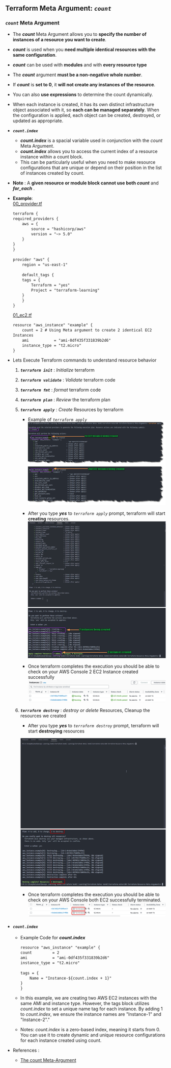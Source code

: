 
## Terraform Meta Argument: *`count`*

### ***`count`*** Meta Argument

- The ***count*** Meta Argument allows you to **specify the number of instances of a resource you want to create**. 
- ***count*** is used when you **need multiple identical resources with the same configuration**.
- ***count*** can be used with **modules** and with **every resource type**
- The ***count*** argument **must be a non-negative whole number**. 
- If ***count*** is **set to 0**, it **will not create any instances of the resource**. 
- You can also **use expressions** to determine the count dynamically.
- When each instance is created, it has its own distinct infrastructure object associated with it, so **each can be managed separately**. When the configuration is applied, each object can be created, destroyed, or updated as appropriate.

- ***`count.index`***
    - ***count.index*** is a spacial variable used in conjunction with the *count* Meta Argument.
    - ***count.index*** allows you to access the current index of a resource instance within a count block. 
    - This can be particularly useful when you need to make resource configurations that are unique or depend on their position in the list of instances created by count.

- **Note** : A **given resource or module block cannot use both ***count***** and ***for_each*** .

- **Example**:  
    [00_provider.tf](./00_provider.tf)
    ```hcl
    terraform {
    required_providers {
        aws = {
            source = "hashicorp/aws"
            version = "~> 5.0" 
        }
    }
    }

    provider "aws" {
        region = "us-east-1"

        default_tags {
        tags = {
            Terraform = "yes"
            Project = "terraform-learning"
        }
        }
    }
    ```

    [01_ec2.tf](./01_ec2.tf)
    ```hcl
    resource "aws_instance" "example" {
        count = 2 # Using Meta argument to create 2 identical EC2 Instances
        ami           = "ami-0df435f331839b2d6"
        instance_type = "t2.micro"
    }
    ```

- Lets Execute Terraform commands to understand resource behavior

    1. ***`terraform init`*** : *Initialize* terraform
    2. ***`terraform validate`*** : *Validate* terraform code
    3. ***`terraform fmt`*** : *format* terraform code
    4. ***`terraform plan`*** : *Review* the terraform plan
    5. ***`terraform apply`*** : *Create* Resources by terraform
        - Example of *`terraform apply`*
            ![terraform apply](./imgs/01-tf-apply-01.png)
            ![terraform apply](./imgs/01-tf-apply-02.png)

        - After you type ***yes*** to *`terraform apply`* prompt, terraform will start **creating** resources.
            ![terraform apply](./imgs/03-tf-apply-gif.gif)
            ![terraform apply](./imgs/03-tf-apply-img.png)

        - Once terraform completes the execution you should be able to check on your AWS Console 2 EC2 Instance created successfully
            ![terraform apply](./imgs/04-tf-aws-ec2.png)
 
    6. ***`terraform destroy`*** : *destroy or delete* Resources, Cleanup the resources we created
        - After you type ***yes*** to *`terraform destroy`* prompt, terraform will start **destroying** resources

        ![terraform destroy](./imgs/05-tf-destroy-gif.gif)
        ![terraform destroy](./imgs/05-tf-destroy-img.png)


        - Once terraform completes the execution you should be able to check on your AWS Console both EC2 successfully terminated.
        ![terraform destroy](./imgs/05-tf-destroy-aws.png)

-  #### ***`count.index`*** 
    - Example Code for  ***count.index*** 
        ```hcl
        resource "aws_instance" "example" {
        count         = 2
        ami           = "ami-0df435f331839b2d6"
        instance_type = "t2.micro"

        tags = {
            Name = "Instance-${count.index + 1}"
        }
        }    
        ```
    - In this example, we are creating two AWS EC2 instances with the same AMI and instance type. However, the tags block utilizes *count.index* to set a unique name tag for each instance. By adding 1 to *count.index*, we ensure the instance names are "Instance-1" and "Instance-2"."

    - Notes: *count.index* is a zero-based index, meaning it starts from 0. You can use it to create dynamic and unique resource configurations for each instance created using count.

- References :
    - [The count Meta-Argument](https://developer.hashicorp.com/terraform/language/meta-arguments/count)